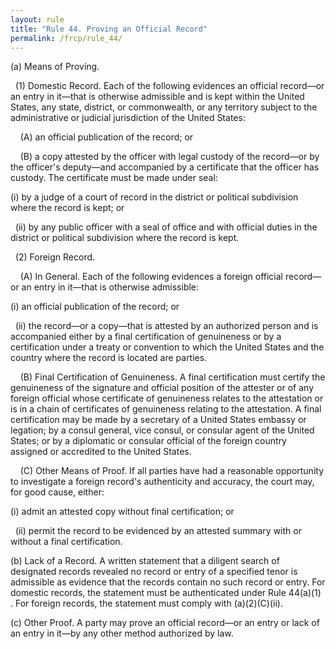 ```yaml
---
layout: rule
title: "Rule 44. Proving an Official Record"
permalink: /frcp/rule_44/
---
```


(a) Means of Proving.


&nbsp;&nbsp;(1) Domestic Record. Each of the following evidences an official record—or an entry in it—that is otherwise admissible and is kept within the United States, any state, district, or commonwealth, or any territory subject to the administrative or judicial jurisdiction of the United States:


&nbsp;&nbsp;&nbsp;&nbsp;(A) an official publication of the record; or


&nbsp;&nbsp;&nbsp;&nbsp;(B) a copy attested by the officer with legal custody of the record—or by the officer's deputy—and accompanied by a certificate that the officer has custody. The certificate must be made under seal:


(i) by a judge of a court of record in the district or political subdivision where the record is kept; or


&nbsp;&nbsp;(ii) by any public officer with a seal of office and with official duties in the district or political subdivision where the record is kept.


&nbsp;&nbsp;(2) Foreign Record.


&nbsp;&nbsp;&nbsp;&nbsp;(A) In General. Each of the following evidences a foreign official record—or an entry in it—that is otherwise admissible:


(i) an official publication of the record; or


&nbsp;&nbsp;(ii) the record—or a copy—that is attested by an authorized person and is accompanied either by a final certification of genuineness or by a certification under a treaty or convention to which the United States and the country where the record is located are parties.


&nbsp;&nbsp;&nbsp;&nbsp;(B) Final Certification of Genuineness. A final certification must certify the genuineness of the signature and official position of the attester or of any foreign official whose certificate of genuineness relates to the attestation or is in a chain of certificates of genuineness relating to the attestation. A final certification may be made by a secretary of a United States embassy or legation; by a consul general, vice consul, or consular agent of the United States; or by a diplomatic or consular official of the foreign country assigned or accredited to the United States.


&nbsp;&nbsp;&nbsp;&nbsp;(C) Other Means of Proof. If all parties have had a reasonable opportunity to investigate a foreign record's authenticity and accuracy, the court may, for good cause, either:


(i) admit an attested copy without final certification; or


&nbsp;&nbsp;(ii) permit the record to be evidenced by an attested summary with or without a final certification.


(b) Lack of a Record. A written statement that a diligent search of designated records revealed no record or entry of a specified tenor is admissible as evidence that the records contain no such record or entry. For domestic records, the statement must be authenticated under Rule 44(a)(1) . For foreign records, the statement must comply with (a)(2)(C)(ii).


(c) Other Proof. A party may prove an official record—or an entry or lack of an entry in it—by any other method authorized by law.